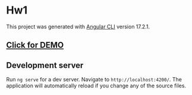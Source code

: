 # Hw1

This project was generated with [Angular CLI](https://github.com/angular/angular-cli) version 17.2.1.

## **[Click for DEMO](https://batnd.github.io/one-task1/)**

## Development server

Run `ng serve` for a dev server. Navigate to `http://localhost:4200/`. The application will automatically reload if you change any of the source files.
